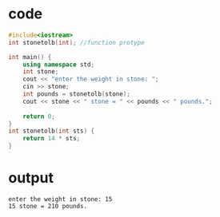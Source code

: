 # code
```c++
#include<iostream>
int stonetolb(int);	//function protype

int main() {
	using namespace std;
	int stone;
	cout << "enter the weight in stone: ";
	cin >> stone;
	int pounds = stonetolb(stone);
	cout << stone << " stone = " << pounds << " pounds.";
	
	return 0;
}
int stonetolb(int sts) {
	return 14 * sts;
}
```
# output
    enter the weight in stone: 15
    15 stone = 210 pounds.
